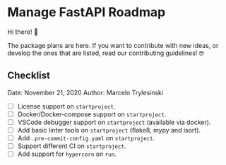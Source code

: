 # Manage FastAPI Roadmap

Hi there! :wave:

The package plans are here. If you want to contribute with new ideas, or develop the ones that are listed, read our contributing guidelines! 🤓


## Checklist

Date: November 21, 2020
Author: Marcelo Trylesinski

- [ ] License support on `startproject`.
- [ ] Docker/Docker-compose support on `startproject`.
- [ ] VSCode debugger support on `startproject` (available via docker).
- [ ] Add basic linter tools on `startproject` (flake8, mypy and isort).
- [ ] Add `.pre-commit-config.yaml` on `startproject`.
- [ ] Support different CI on `startproject`.
- [ ] Add support for `hypercorn` on `run`.

